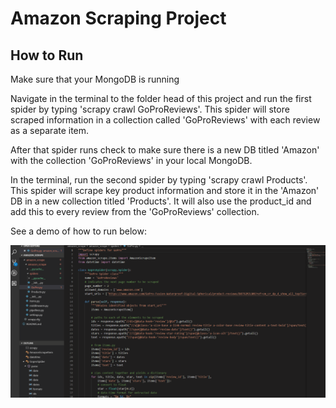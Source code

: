 # Amazon Scraping Project

## How to Run

Make sure that your MongoDB is running

Navigate in the terminal to the folder head of this project and run the first spider by typing 'scrapy crawl GoProReviews'.
This spider will store scraped information in a collection called 'GoProReviews' with each review as a separate item.

After that spider runs check to make sure there is a new DB titled 'Amazon' with the collection 'GoProReviews' in your local MongoDB.

In the terminal, run the second spider by typing 'scrapy crawl Products'.
This spider will scrape key product information and store it in the 'Amazon' DB in a new collection titled 'Products'.
It will also use the product_id and add this to every review from the 'GoProReviews' collection.

See a demo of how to run below:

![Demo](gif_demo/amazon_gif.gif)
